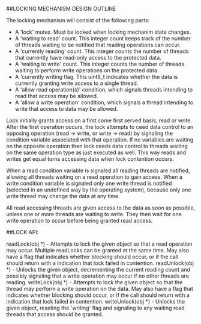 ##LOCKING MECHANISM DESIGN OUTLINE

The locking mechanism will consist of the following parts:

  - A 'lock' mutex. Must be locked when locking mechanim state changes.
  - A 'waiting to read' count. This integer count keeps track of the number of
    threads waiting to be notified that reading operations can occur.
  - A 'currently reading' count. This integer counts the number of threads that
    currently have read-only access to the protected data.
  - A 'waiting to write' count. This integer counts the number of threads
    waiting to perform write operations on the protected data.
  - A 'currently writing flag. This uint8_t indicates whether the data is
    currently granting write access to a single thread.
  - A 'allow read operation(s)' condition, which signals threads intending to
    read that access may be allowed.
  - A 'allow a write operation' condition, which signals a thread intending to
    write that access to data may be allowed.

Lock initially grants access on a first come first served basis, read or write.
After the first operation occurs, the lock attempts to ceed data control to an
opposing operation (read -> write, or write -> read) by signaling the condition
variable associated with that operation. If no variables are waiting on the
opposite operation then lock ceeds data control to threads waiting on the same
operation type as just executed as well. This way reads and writes get equal 
turns accessing data when lock contention occurs.

When a read condition variable is signaled all reading threads are notified,
allowing all threads waiting on a read operation to gain access. When a write
condition variable is signaled only one write thread is notified (selected in an
undefined way by the operating system), because only one write thread may change
the data at any time.

All read accessing threads are given access to the data as soon as possible,
unless one or more threads are waiting to write. They then wait for one write
operation to occur before being granted read access.

##LOCK API:

readLock(obj *) - Attempts to lock the given object so that a read operation
  may occur. Multiple readLocks can be granted at the same time. May also have
  a flag that indicates whether blocking should occur, or if the call should
  return with a indication that lock failed in contention.
readUnlock(obj *) - Unlocks the given object, decrementing the current reading
  count and possibly signaling that a write operation may occur if no other
  threads are reading.
writeLock(obj *) - Attempts to lock the given object so that the thread may
  perform a write operation on the data. May also have a flag that indicates
  whether blocking should occur, or if the call should return with a indication
  that lock failed in contention.
writeUnlock(obj *) - Unlocks the given object, reseting the 'writing' flag and
  signaling to any waiting read threads that access should be granted.

